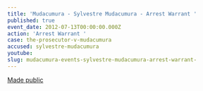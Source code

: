 ```yaml
---
title: 'Mudacumura - Sylvestre Mudacumura - Arrest Warrant '
published: true
event_date: 2012-07-13T00:00:00.000Z
action: 'Arrest Warrant '
case: the-prosecutor-v-mudacumura
accused: sylvestre-mudacumura
youtube:
slug: mudacumura-events-sylvestre-mudacumura-arrest-warrant-
---
```



[Made public](https://www.icc-cpi.int/Pages/record.aspx?docNo=ICC-01/04-01/12-1-Red)